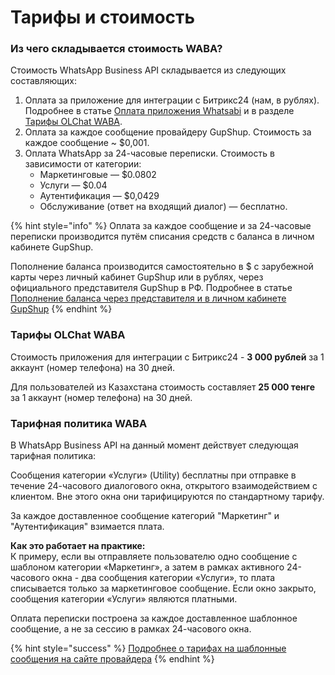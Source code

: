 # Тарифы и стоимость

### Из чего складывается стоимость WABA?

Стоимость WhatsApp Business API складывается из следующих составляющих:

1. Оплата за приложение для интеграции с Битрикс24 (нам, в рублях). Подробнее в статье [Оплата приложения Whatsabi](https://waba.docs.olchat.io/tarify-prilozheniya/oplata-prilozheniya-whatsabi) и в разделе [Тарифы OLChat WABA](./#tarify-olchat-waba).
2. Оплата за каждое сообщение провайдеру GupShup. Стоимость за каждое сообщение \~ $0,001.
3. Оплата WhatsApp за 24-часовые переписки. Стоимость в зависимости от категории:
   * Маркетинговые — $0.0802
   * Услуги — $0.04
   * Аутентификация — $0,0429
   * Обслуживание (ответ на входящий диалог) — бесплатно.

{% hint style="info" %}
Оплата за каждое сообщение и за 24-часовые переписки производится путём списания средств с баланса в личном кабинете GupShup.

Пополнение баланса производится самостоятельно в $ с зарубежной карты через личный кабинет GupShup или в рублях, через официального представителя GupShup в РФ. Подробнее в статье [Пополнение баланса через представителя и в личном кабинете GupShup](https://waba.docs.olchat.io/tarify-prilozheniya/popolnenie-balansa-cherez-predstavitelya-i-v-lichnom-kabinete-gupshup)
{% endhint %}

### **Тарифы OLChat WABA**

Стоимость приложения для интеграции с Битрикс24 - **3 000 рублей** за 1 аккаунт (номер телефона) на 30 дней.

Для пользователей из Казахстана стоимость составляет **25 000 тенге** за 1 аккаунт (номер телефона) на 30 дней.

### Тарифная политика WABA

В WhatsApp Business API на данный момент действует следующая тарифная политика:

Сообщения категории «Услуги» (Utility) бесплатны при отправке в течение 24-часового диалогового окна, открытого взаимодействием с клиентом. Вне этого окна они тарифицируются по стандартному тарифу.

За каждое доставленное сообщение категорий "Маркетинг" и "Аутентификация" взимается плата.

**Как это работает на практике:**\
К примеру, если вы отправляете пользователю одно сообщение с шаблоном категории «Маркетинг», а затем в рамках активного 24-часового окна - два сообщения категории «Услуги», то плата списывается только за маркетинговое сообщение. Если окно закрыто, сообщения категории «Услуги» являются платными.

Оплата переписки построена за каждое доставленное шаблонное сообщение, а не за сессию в рамках 24-часового окна.

{% hint style="success" %}
[Подробнее о тарифах на шаблонные сообщения на сайте провайдера](https://developers.facebook.com/docs/whatsapp/pricing/updates-to-pricing/?translation\&amp;locale)
{% endhint %}
